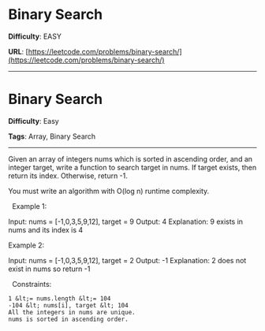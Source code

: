 # Binary Search

**Difficulty**: EASY

**URL**: [https://leetcode.com/problems/binary-search/](https://leetcode.com/problems/binary-search/)

---

# Binary Search

**Difficulty**: Easy

**Tags**: Array, Binary Search

---

Given an array of integers nums which is sorted in ascending order, and an integer target, write a function to search target in nums. If target exists, then return its index. Otherwise, return -1.

You must write an algorithm with O(log n) runtime complexity.

&nbsp;
Example 1:


Input: nums = [-1,0,3,5,9,12], target = 9
Output: 4
Explanation: 9 exists in nums and its index is 4


Example 2:


Input: nums = [-1,0,3,5,9,12], target = 2
Output: -1
Explanation: 2 does not exist in nums so return -1


&nbsp;
Constraints:


	1 &lt;= nums.length &lt;= 104
	-104 &lt; nums[i], target &lt; 104
	All the integers in nums are unique.
	nums is sorted in ascending order.



